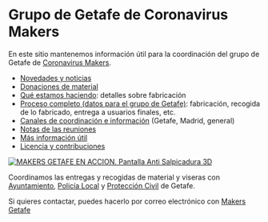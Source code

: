 # Grupo de Getafe de Coronavirus Makers

En este sitio mantenemos información útil para la coordinación del grupo de Getafe de [Coronavirus Makers](https://www.coronavirusmakers.org).

* [Novedades y noticias](novedades/README.md) 
* [Donaciones de material](donaciones.md)
* [Qué estamos haciendo](haciendo.md): detalles sobre fabricación
* [Proceso completo (datos para el grupo de Getafe)](proceso.md): fabricación, recogida de lo fabricado, entrega a usuarios finales, etc.
* [Canales de coordinación e información](coordinacion.md) (Getafe, Madrid, general)
* [Notas de las reuniones](reuniones/README.md)
* [Más información útil](mas.md)
* [Licencia y contribuciones](licencia.md)

[![MAKERS GETAFE EN ACCION. Pantalla Anti Salpicadura 3D](http://img.youtube.com/vi/OjrsSroGJtQ/0.jpg)](http://www.youtube.com/watch?v=OjrsSroGJtQ "MAKERS GETAFE EN ACCION. Pantalla Anti Salpicadura 3D")

Coordinamos las entregas y recogidas de material y viseras con [Ayuntamiento](https://www.getafe.es/), [Policía Local](https://twitter.com/PoliciadeGetafe) y [Protección Civil](https://www.facebook.com/pages/category/Nonprofit-Organization/Protecci%C3%B3n-Civil-Getafe-Ayto-Getafe-1906091903006916/) de Getafe.

Si quieres contactar, puedes hacerlo por correo electrónico con [Makers Getafe](mailto:makersgetafe@gmail.com)
